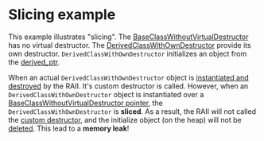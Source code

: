 # Slicing example

This example illustrates "slicing".
The [BaseClassWithoutVirtualDestructor](./classes.h#L17) has no virtual destructor.
The [DerivedClassWithOwnDestructor](./classes.h#L33) provide its own destructor. 
`DerivedClassWithOwnDestructor` initializes an object from the [derived_ptr](./classes.h#L45).

When an actual `DerivedClassWithOwnDestructor` object is [instantiated and destroyed](./main.cpp#L13) by the RAII. It's custom destructor is called.
However, when an `DerivedClassWithOwnDestructor` object is instantiated over a [BaseClassWithoutVirtualDestructor pointer](./main.cpp#L17), the `DerivedClassWithOwnDestructor` is **sliced**. 
As a result, the RAII will not called the [custom destructor](./classes.h#L39), and the initialize object (on the heap) will not be [deleted](./classes.hL42). This lead to a **memory leak**!
